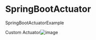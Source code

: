 # SpringBootActuator
 SpringBootActuatorExample
 
 Custom Actuator![image](https://user-images.githubusercontent.com/22918656/180654874-a5a0c3a9-feb8-4ee4-a8f2-328d61b05187.png)

